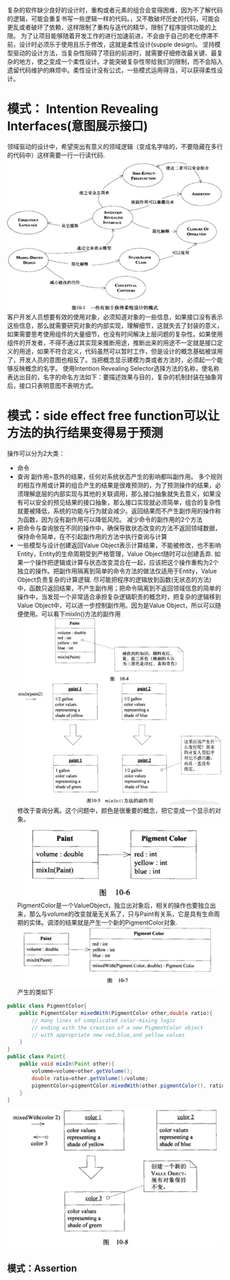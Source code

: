 复杂的软件缺少良好的设计时，重构或者元素的组合会变得困难，因为不了解代码的逻辑，可能会重复书写一些逻辑一样的代码。，又不敢破坏历史的代码，可能会更乱或者破坏了依赖，这样限制了重构与迭代的精华，限制了程序提供功能的上限。
为了让项目能够随着开发工作的进行加速前进，不会由于自己的老化停滞不前，设计时必须乐于使用且乐于修改，这就是柔性设计(supple design)。
坚持模型驱动的设计方法，当复杂性阻碍了项目的前进时，就需要仔细修改最关键、最复杂的地方，使之变成一个柔性设计。才能突破复杂性带给我们的限制，而不会陷入遗留代码维护的麻烦中。柔性设计没有公式，一些模式运用得当，可以获得柔性设计。
# 模式： Intention Revealing Interfaces(意图展示接口)
领域驱动的设计中，希望突出有意义的领域逻辑（变成名字啥的，不要隐藏在多行的代码中）这样需要一行一行读代码.
![可以获得柔性设计的模式](10/supple-pattern.png)
客户开发人员想要有效的使用对象，必须知道对象的一些信息，如果接口没有表示这些信息，那么就需要研究对象的内部实现，理解细节，这就失去了封装的意义，如果需要思考使用组件的大量细节，也没有时间解决上层问题的复杂性。如果使用组件的开发者，不得不通过其实现来推断用途，推断出来的用途不一定就是接口定义的用途，如果不符合定义，代码虽然可以暂时工作，但是设计的概念基础被误用了，开发人员的意图也相反了。当把概念显示建模为类或者方法时，必须起一个能够反映概念的名字。
使用Intention Revealing Selector选择方法的名称，使名称表达出目的，名字的命名方法如下：要描述效果与目的，复杂的机制封装在抽象背后，接口只表明意图不表明方式。
# 模式：side effect free function可以让方法的执行结果变得易于预测
操作可以分为2大类：
- 命令
- 查询
副作用=意外的结果，任何对系统状态产生的影响都叫副作用。
多个规则的相互作用或计算的组合产生的结果是很难预测的，为了预测操作的结果，必须理解底层的内部实现与其他的关联调用，那么接口抽象就失去意义，如果没有可以安全的预见结果的接口抽象，那么接口实现就必须简单，组合的复杂性就要被降低，系统的功能与行为就会减少。返回结果而不产生副作用的操作称为函数，因为没有副作用可以降低风险。
减少命令的副作用的2个方法
- 把命令与查询放在不同的操作中，确保导致状态改变的方法不返回领域数据，保持命令简单，在不引起副作用的方法中执行查询与计算
- 一些模型与设计创建返回Value Object表示计算结果，不能被修改，也不影响Entity，Entity的生命周期受到严格管理，Value Object随时可以创建丢弃.
如果一个操作把逻辑或计算与状态改变混合在一起，应该把这个操作重构为2个独立的操作。把副作用隔离到简单的命令方法的做法仅适用于Entity，Value Object负责复杂的计算逻辑.
尽可能把程序的逻辑放到函数(无状态的方法)中，函数只返回结果，不产生副作用；把命令隔离到不返回领域信息的简单的操作中，当发现一个非常适合承担复杂逻辑职责的概念时，把复杂的逻辑移到Value Object中，可以进一步控制副作用。因为是Value Object，所以可以随便使用。可以看下mixIn()方法的副作用
![副作用](10/side-effect.png)
修改于查询分离。这个问题中，颜色是很重要的概念，把它变成一个显示的对象。
![油漆的颜色](10/pigment-color.png)
PigmentColor是一个ValueObject，独立出对象后，相关的操作也要独立出来，那么与volume的改变就毫无关系了，只与Paint有关系，它是具有生命周期的实体。调漆的结果就是产生一个新的PigmentColor对象.
![调漆模型](10/pigment-color2.png)
产生的类如下
```java
public class PigmentColor{
    public PigmentColor mixedWith(PigmentColor other,double ratio){
        // many lines of complicated color-mixing logic
        // ending with the creation of a new PigmentColor object
        // with appropriate new red,blue,and yellow values
    }
}
public class Paint{
    public void mixIn(Paint other){
        volumme=volume+other.getVolume();
        double ratio=other.getVolume()/volume;
        pigmentColor=pigmentColor.mixedWith(other.pigmentColor(), ratio);
    }
}
```
![新的color对象](10/new-pigmentcolor.png)
## 模式：Assertion



